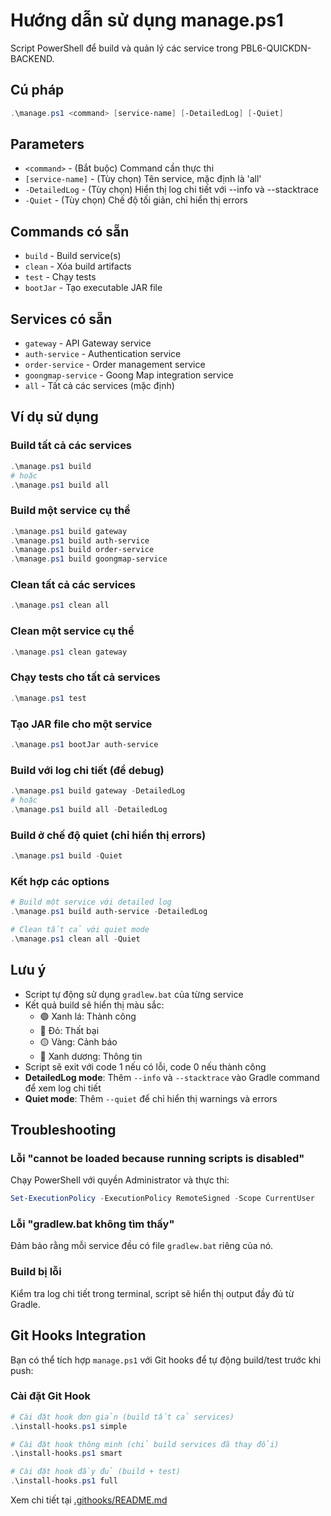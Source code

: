 # Hướng dẫn sử dụng manage.ps1

Script PowerShell để build và quản lý các service trong PBL6-QUICKDN-BACKEND.

## Cú pháp

```powershell
.\manage.ps1 <command> [service-name] [-DetailedLog] [-Quiet]
```

## Parameters

- `<command>` - (Bắt buộc) Command cần thực thi
- `[service-name]` - (Tùy chọn) Tên service, mặc định là 'all'
- `-DetailedLog` - (Tùy chọn) Hiển thị log chi tiết với --info và --stacktrace
- `-Quiet` - (Tùy chọn) Chế độ tối giản, chỉ hiển thị errors

## Commands có sẵn

- `build` - Build service(s)
- `clean` - Xóa build artifacts
- `test` - Chạy tests
- `bootJar` - Tạo executable JAR file

## Services có sẵn

- `gateway` - API Gateway service
- `auth-service` - Authentication service
- `order-service` - Order management service
- `goongmap-service` - Goong Map integration service
- `all` - Tất cả các services (mặc định)

## Ví dụ sử dụng

### Build tất cả các services
```powershell
.\manage.ps1 build
# hoặc
.\manage.ps1 build all
```

### Build một service cụ thể
```powershell
.\manage.ps1 build gateway
.\manage.ps1 build auth-service
.\manage.ps1 build order-service
.\manage.ps1 build goongmap-service
```

### Clean tất cả các services
```powershell
.\manage.ps1 clean all
```

### Clean một service cụ thể
```powershell
.\manage.ps1 clean gateway
```

### Chạy tests cho tất cả services
```powershell
.\manage.ps1 test
```

### Tạo JAR file cho một service
```powershell
.\manage.ps1 bootJar auth-service
```

### Build với log chi tiết (để debug)
```powershell
.\manage.ps1 build gateway -DetailedLog
# hoặc
.\manage.ps1 build all -DetailedLog
```

### Build ở chế độ quiet (chỉ hiển thị errors)
```powershell
.\manage.ps1 build -Quiet
```

### Kết hợp các options
```powershell
# Build một service với detailed log
.\manage.ps1 build auth-service -DetailedLog

# Clean tất cả với quiet mode
.\manage.ps1 clean all -Quiet
```

## Lưu ý

- Script tự động sử dụng `gradlew.bat` của từng service
- Kết quả build sẽ hiển thị màu sắc:
  - 🟢 Xanh lá: Thành công
  - 🔴 Đỏ: Thất bại
  - 🟡 Vàng: Cảnh báo
  - 🔵 Xanh dương: Thông tin
- Script sẽ exit với code 1 nếu có lỗi, code 0 nếu thành công
- **DetailedLog mode**: Thêm `--info` và `--stacktrace` vào Gradle command để xem log chi tiết
- **Quiet mode**: Thêm `--quiet` để chỉ hiển thị warnings và errors

## Troubleshooting

### Lỗi "cannot be loaded because running scripts is disabled"
Chạy PowerShell với quyền Administrator và thực thi:
```powershell
Set-ExecutionPolicy -ExecutionPolicy RemoteSigned -Scope CurrentUser
```

### Lỗi "gradlew.bat không tìm thấy"
Đảm bảo rằng mỗi service đều có file `gradlew.bat` riêng của nó.

### Build bị lỗi
Kiểm tra log chi tiết trong terminal, script sẽ hiển thị output đầy đủ từ Gradle.

## Git Hooks Integration

Bạn có thể tích hợp `manage.ps1` với Git hooks để tự động build/test trước khi push:

### Cài đặt Git Hook

```powershell
# Cài đặt hook đơn giản (build tất cả services)
.\install-hooks.ps1 simple

# Cài đặt hook thông minh (chỉ build services đã thay đổi)
.\install-hooks.ps1 smart

# Cài đặt hook đầy đủ (build + test)
.\install-hooks.ps1 full
```

Xem chi tiết tại [.githooks/README.md](.githooks/README.md)
